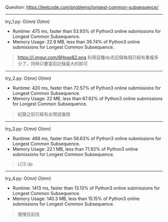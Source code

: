 Question: https://leetcode.com/problems/longest-common-subsequence/

---

try_1.py: O(m*n) O(m*n)

* Runtime: 475 ms, faster than 53.93% of Python3 online submissions for Longest Common Subsequence.
* Memory Usage: 22.9 MB, less than 39.74% of Python3 online submissions for Longest Common Subsequence.

> https://i.imgur.com/6Hpse82.png
> 利用這種dp去記錄每個已經有重複多少了，同時只要當前記錄最大的即可

---

try_2.py: O(m*n) O(m*n)

* Runtime: 420 ms, faster than 72.57% of Python3 online submissions for Longest Common Subsequence.
* Memory Usage: 22 MB, less than 67.92% of Python3 online submissions for Longest Common Subsequence.

> 紀錄之前已經有出現過幾個

---

try_3.py: O(m*n) O(m*n)

* Runtime: 488 ms, faster than 56.63% of Python3 online submissions for Longest Common Subsequence.
* Memory Usage: 22.1 MB, less than 71.92% of Python3 online submissions for Longest Common Subsequence.

> LCS dp

---

try_4.py: O(m*n) O(m*n)

* Runtime: 1413 ms, faster than 13.13% of Python3 online submissions for Longest Common Subsequence.
* Memory Usage: 140.3 MB, less than 15.15% of Python3 online submissions for Longest Common Subsequence.

> 慢慢往前找